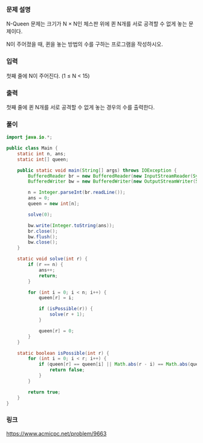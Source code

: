 ### 문제 설명

<p>N-Queen 문제는 크기가 N × N인 체스판 위에 퀸 N개를 서로 공격할 수 없게 놓는 문제이다.</p>

<p>N이 주어졌을 때, 퀸을 놓는 방법의 수를 구하는 프로그램을 작성하시오.</p>

### 입력 

 <p>첫째 줄에 N이 주어진다. (1 ≤ N < 15)</p>

### 출력 
  
 <p>첫째 줄에 퀸 N개를 서로 공격할 수 없게 놓는 경우의 수를 출력한다.</p>

### 풀이
```java
import java.io.*;

public class Main {
    static int n, ans;
    static int[] queen;

    public static void main(String[] args) throws IOException {
        BufferedReader br = new BufferedReader(new InputStreamReader(System.in));
        BufferedWriter bw = new BufferedWriter(new OutputStreamWriter(System.out));

        n = Integer.parseInt(br.readLine());
        ans = 0;
        queen = new int[n];

        solve(0);

        bw.write(Integer.toString(ans));
        br.close();
        bw.flush();
        bw.close();
    }

    static void solve(int r) {
        if (r == n) {
            ans++;
            return;
        }

        for (int i = 0; i < n; i++) {
            queen[r] = i;

            if (isPossible(r)) {
                solve(r + 1);
            }

            queen[r] = 0;
        }
    }

    static boolean isPossible(int r) {
        for (int i = 0; i < r; i++) {
            if (queen[r] == queen[i] || Math.abs(r - i) == Math.abs(queen[r] - queen[i])) {
                return false;
            }
        }

        return true;
    }
}
```

### 링크
https://www.acmicpc.net/problem/9663
